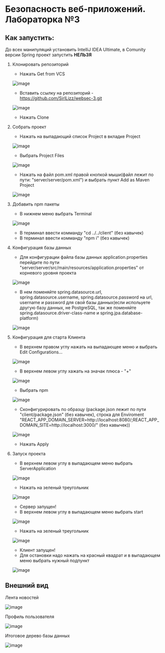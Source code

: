 # Безопасность веб-приложений. Лабораторка №3
## Как запустить:
До всех манипуляций установить IntelliJ IDEA Ultimate, в Comunity версии Spring проект запустить **НЕЛЬЗЯ**

1. Клонировать репозиторий
    * Нажать Get from VCS
  
    ![image](https://user-images.githubusercontent.com/73231157/202687098-b2476cdb-1940-46fb-adb4-e000e672328c.png)
  
    * Вставить ссылку на репозиторий - https://github.com/SirlLizz/websec-3.git
  
    ![image](https://user-images.githubusercontent.com/73231157/202687469-414fe319-6d93-418c-83e4-01f51e0a958d.png)
  
    * Нажать Clone
    
2. Собрать проект
    * Нажать на выпадающий список Project в вкладке Project
    
    ![image](https://user-images.githubusercontent.com/73231157/202688538-98ef0a8d-78f5-4ca3-8e6d-2e2370e4f402.png)

    * Выбрать Project Files
    
    ![image](https://user-images.githubusercontent.com/73231157/202688656-d484a27d-5f62-4d63-bc38-eb530fe6236e.png)

    * Нажать на файл pom.xml правой кнопкой мыши(файл лежит по пути: "server/server/pom.xml") и выбрать пункт Add as Maven Project
    
    ![image](https://user-images.githubusercontent.com/73231157/202689157-f5269763-50b3-45aa-a4c1-ec40d1dbc906.png)
    
3. Добавить npm пакеты
    * В нижнем меню выбрать Terminal
    
    ![image](https://user-images.githubusercontent.com/73231157/202689740-2d265b1d-5f84-43d8-9d4e-56ed304a8bc3.png)

    * В терминал ввести комманду "cd ../../client" (без кавычек)
    * В терминал ввести комманду "npm i" (без кавычек)
    
4. Конфигурация базы данных
    * Для конфигурации файла базы данных application.properties перейдите по пути "server/server/src/main/resources/application.properties" от корневого уровня проекта
    
    ![image](https://user-images.githubusercontent.com/73231157/202693841-3719af87-8567-428d-884c-8605d756860d.png)

    * В нем поменяйте spring.datasource.url, spring.datasource.username, spring.datasource.password на url, username и password для свой базы данных(если испольуете другую базу данных, не PostgreSQL, так же поменяйте spring.datasource.driver-class-name и spring.jpa.database-platform)
    
    ![image](https://user-images.githubusercontent.com/73231157/202694035-f1618542-5bcc-4de3-bf68-63cd540638cf.png)

    
5. Конфигурация для старта Клиента
    * В верхнем правом углу нажать на выпадающее меню и выбрать Edit Configurations...
    
    ![image](https://user-images.githubusercontent.com/73231157/202690512-535a0a9f-abeb-4972-8da5-a7a8fd9a2bb2.png)
    
    * В верхнем левом углу хажать на значак плюса - "+"
    
    ![image](https://user-images.githubusercontent.com/73231157/202690845-aec627ad-61d6-41fb-8e3b-5cbc380b33c8.png)
    
    * Выбрать npm
    
    ![image](https://user-images.githubusercontent.com/73231157/202691321-9c3123fd-a989-4d7f-be70-6265095861fa.png)

    * Сконфигурировать по образцу (package.json лежит по пути "client/package.json" (без кавычек), строка для Enviroment "REACT_APP_DOMAIN_SERVER=http://localhost:8080/;REACT_APP_DOMAIN_SITE=http://localhost:3000/" (без кавычек))
    
    ![image](https://user-images.githubusercontent.com/73231157/202691650-7dbbf4cb-0d40-430b-9b46-f1925b64a8e1.png)
    
    * Нажать Apply
    
6. Запуск проекта
    * В верхнем левом углу в выпадающем меню выбрать ServerApplication 
    
    ![image](https://user-images.githubusercontent.com/73231157/202692232-b89b208d-aaca-4dc5-a326-6cacec23ed88.png)

    * Нажать на зеленый треугольник
    
    ![image](https://user-images.githubusercontent.com/73231157/202692497-d75657ca-3532-41a6-b6fa-fbc2ecef6917.png)

    * Сервер запущен!
    * В верхнем левом углу в выпадающем меню выбрать start
    
    ![image](https://user-images.githubusercontent.com/73231157/202692649-9247107d-a490-43d8-ab34-9e3174da9bcb.png)

    * Нажать на зеленый треугольник
    
    ![image](https://user-images.githubusercontent.com/73231157/202692740-7d1f1d0e-dd1e-4490-a739-f9156dcf9116.png)

    * Клиент запущен!
    * Для остановки надо нажать на красный квадрат и в выпадающем меню выбрать нужный подпункт
    
    ![image](https://user-images.githubusercontent.com/73231157/202693076-5f7f1877-634d-4beb-8468-bfdf10b1a745.png)

    


## Внешний вид
Лента новостей

![image](https://user-images.githubusercontent.com/73231157/200195196-d425c8ba-cfae-40ce-829c-96b4cfbe0bf6.png)


Профиль пользователя

![image](https://user-images.githubusercontent.com/73231157/200195152-d2ad53c8-31b9-42a4-a4a4-7cf8163ae416.png)


Итоговое дерево базы данных

![image](https://user-images.githubusercontent.com/73231157/200194977-002a8a88-460c-4c39-9865-684e00514d98.png)





